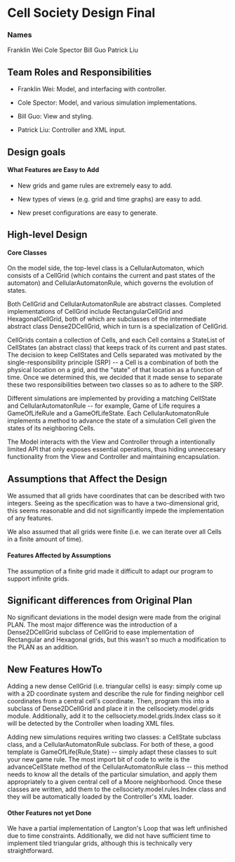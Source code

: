 # Cell Society Design Final
### Names
Franklin Wei
Cole Spector
Bill Guo
Patrick Liu

## Team Roles and Responsibilities

 * Franklin Wei: Model, and interfacing with controller.

 * Cole Spector: Model, and various simulation implementations.

 * Bill Guo: View and styling.

 * Patrick Liu: Controller and XML input.


## Design goals

#### What Features are Easy to Add

- New grids and game rules are extremely easy to add.

- New types of views (e.g. grid and time graphs) are easy to add.

- New preset configurations are easy to generate.

## High-level Design

#### Core Classes

On the model side, the top-level class is a CellularAutomaton, which
consists of a CellGrid (which contains the current and past states of
the automaton) and CellularAutomatonRule, which governs the evolution
of states.

Both CellGrid and CellularAutomatonRule are abstract
classes. Completed implementations of CellGrid include
RectangularCellGrid and HexagonalCellGrid, both of which are
subclasses of the intermediate abstract class Dense2DCellGrid, which
in turn is a specialization of CellGrid.

CellGrids contain a collection of Cells, and each Cell contains a
StateList of CellStates (an abstract class) that keeps track of its
current and past states. The decision to keep CellStates and Cells
separated was motivated by the single-responsibility principle (SRP)
-- a Cell is a combination of both the physical location on a grid,
and the "state" of that location as a function of time. Once we
determined this, we decided that it made sense to separate these two
responsibilities between two classes so as to adhere to the SRP.

Different simulations are implemented by providing a matching
CellState and CellularAutomatonRule -- for example, Game of Life
requires a GameOfLifeRule and a GameOfLifeState. Each
CellularAutomatonRule implements a method to advance the state of a
simulation Cell given the states of its neighboring Cells.

The Model interacts with the View and Controller through a
intentionally limited API that only exposes essential operations, thus
hiding unneccesary functionality from the View and Controller and
maintaining encapsulation.

## Assumptions that Affect the Design

We assumed that all grids have coordinates that can be described with
two integers. Seeing as the specification was to have a
two-dimensional grid, this seems reasonable and did not significantly
impede the implementation of any features.

We also assumed that all grids were finite (i.e. we can iterate over
all Cells in a finite amount of time).

#### Features Affected by Assumptions

The assumption of a finite grid made it difficult to adapt our program
to support infinite grids.

## Significant differences from Original Plan

No significant deviations in the model design were made from the
original PLAN. The most major difference was the introduction of a
Dense2DCellGrid subclass of CellGrid to ease implementation of
Rectangular and Hexagonal grids, but this wasn't so much a
modification to the PLAN as an addition.

## New Features HowTo

Adding a new dense CellGrid (i.e. triangular cells) is easy: simply
come up with a 2D coordinate system and describe the rule for finding
neighbor cell coordinates from a central cell's coordinate. Then,
program this into a subclass of Dense2DCellGrid and place it in the
cellsociety.model.grids module. Additionally, add it to the
cellsociety.model.grids.Index class so it will be detected by the Controller
when loading XML files.

Adding new simulations requires writing two classes: a CellState
subclass class, and a CellularAutomatonRule subclass. For both of
these, a good template is GameOfLife{Rule,State} -- simply adapt these
classes to suit your new game rule. The most import bit of code to
write is the advanceCellState method of the CellularAutomatonRule
class -- this method needs to know all the details of the particular
simulation, and apply them appropriately to a given central cell of a
Moore neighborhood. Once these classes are written, add them to the
cellsociety.model.rules.Index class and they will be automatically
loaded by the Controller's XML loader.

#### Other Features not yet Done

We have a partial implementation of Langton's Loop that was left
unfinished due to time constraints. Additionally, we did not have
sufficient time to implement tiled triangular grids, although this is
technically very straightforward.
